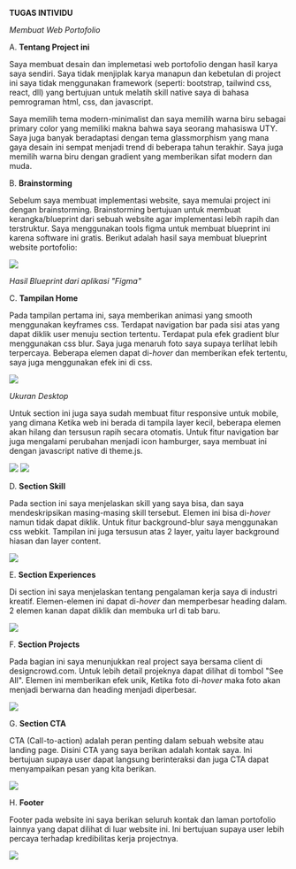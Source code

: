 **TUGAS INTIVIDU**

*Membuat Web Portofolio*

A.  **Tentang Project ini**

Saya membuat desain dan implemetasi web portofolio dengan hasil karya
saya sendiri. Saya tidak menjiplak karya manapun dan kebetulan di
project ini saya tidak menggunakan framework (seperti: bootstrap,
tailwind css, react, dll) yang bertujuan untuk melatih skill native saya
di bahasa pemrograman html, css, dan javascript.

Saya memilih tema modern-minimalist dan saya memilih warna biru sebagai
primary color yang memiliki makna bahwa saya seorang mahasiswa UTY. Saya
juga banyak beradaptasi dengan tema glassmorphism yang mana gaya desain
ini sempat menjadi trend di beberapa tahun terakhir. Saya juga memilih
warna biru dengan gradient yang memberikan sifat modern dan muda.

B.  **Brainstorming**

Sebelum saya membuat implementasi website, saya memulai project ini
dengan brainstorming. Brainstorming bertujuan untuk membuat
kerangka/blueprint dari sebuah website agar implementasi lebih rapih dan
terstruktur. Saya menggunakan tools figma untuk membuat blueprint ini
karena software ini gratis. Berikut adalah hasil saya membuat blueprint
website portofolio:

![](md_img/media/image1.png)

*Hasil Blueprint dari aplikasi "Figma"*

C.  **Tampilan Home**

Pada tampilan pertama ini, saya memberikan animasi yang smooth
menggunakan keyframes css. Terdapat navigation bar pada sisi atas yang
dapat diklik user menuju section tertentu. Terdapat pula efek gradient
blur menggunakan css blur. Saya juga menaruh foto saya supaya terlihat
lebih terpercaya. Beberapa elemen dapat di-*hover* dan memberikan efek
tertentu, saya juga menggunakan efek ini di css.

![](md_img/media/image5.png)

*Ukuran Desktop*

Untuk section ini juga saya sudah membuat fitur responsive untuk mobile,
yang dimana Ketika web ini berada di tampila layer kecil, beberapa
elemen akan hilang dan tersusun rapih secara otomatis. Untuk fitur
navigation bar juga mengalami perubahan menjadi icon hamburger, saya
membuat ini dengan javascript native di theme.js.

![](md_img/media/image6.png)
![](md_img/media/image7.png)

D.  **Section Skill**

Pada section ini saya menjelaskan skill yang saya bisa, dan saya
mendeskripsikan masing-masing skill tersebut. Elemen ini bisa di-*hover*
namun tidak dapat diklik. Untuk fitur background-blur saya menggunakan
css webkit. Tampilan ini juga tersusun atas 2 layer, yaitu layer
background hiasan dan layer content.

![](md_img/media/image8.png)

E.  **Section Experiences**

Di section ini saya menjelaskan tentang pengalaman kerja saya di
industri kreatif. Elemen-elemen ini dapat di-*hover* dan memperbesar
heading dalam. 2 elemen kanan dapat diklik dan membuka url di tab baru.

![](md_img/media/image9.png)

F.  **Section Projects**

Pada bagian ini saya menunjukkan real project saya bersama client di
designcrowd.com. Untuk lebih detail projeknya dapat dilihat di tombol
"See All". Elemen ini memberikan efek unik, Ketika foto di-*hover­* maka
foto akan menjadi berwarna dan heading menjadi diperbesar.

![](md_img/media/image10.png)

G.  **Section CTA**

CTA (Call-to-action) adalah peran penting dalam sebuah website atau
landing page. Disini CTA yang saya berikan adalah kontak saya. Ini
bertujuan supaya user dapat langsung berinteraksi dan juga CTA dapat
menyampaikan pesan yang kita berikan.

![](md_img/media/image11.png)

H.  **Footer**

Footer pada website ini saya berikan seluruh kontak dan laman portofolio
lainnya yang dapat dilihat di luar website ini. Ini bertujuan supaya
user lebih percaya terhadap kredibilitas kerja projectnya.

![](md_img/media/image12.png)
